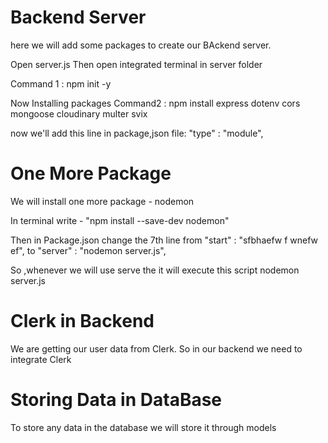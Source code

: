 # Backend Server

here we will add some packages to create our BAckend server.

Open server.js
Then open integrated terminal in server folder

Command 1 :  npm init -y


 Now  Installing packages 
Command2 : npm install express dotenv cors mongoose cloudinary multer svix

now we'll add this line in package,json file:  "type" : "module", 
 
# One More Package
We will install one more package - nodemon

In terminal write  - "npm install --save-dev nodemon"

Then in Package.json 
change the 7th line from "start" : "sfbhaefw f  wnefw ef",
 to  "server" : "nodemon server.js",

 So ,whenever we will use serve the it will execute this script nodemon server.js

# Clerk in Backend

We are getting our user data from Clerk.
So in our backend we need to integrate Clerk



# Storing Data in DataBase
To store any data in the database we will store it through models

